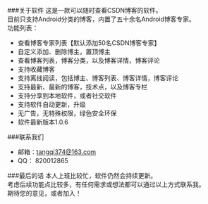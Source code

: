 ###关于软件
这是一款可以随时查看CSDN博客的软件。</br>
目前只支持Android分类的博客，内置了五十余名Android博客专家。</br>
功能列表：

- 查看博客专家列表【默认添加50名CSDN博客专家】
- 自定义添加、删除博主，置顶博主
- 查看博客列表，博客分类，以及博客详情，博客评论
- 支持收藏博客
- 支持离线阅读，包括博主、博客列表、博客详情，博客评论
- 支持最新、最新的博客，技术点，以及博客专栏
- 支持分享到本地软件，或者社交软件
- 支持软件自动更新，升级
- 无广告，无特殊权限，绿色安全环保
- 软件最新版本1.0.6
	
###联系我们
- 邮箱：tangqi374@163.com
- QQ： 820012865

###最后的话
本人上班比较忙，软件仍然会持续更新。</br>
考虑后续功能点比较多，有任何需求或想法都可以通过以上方式联系我。</br>
期待您的意见，或者加入！



	
